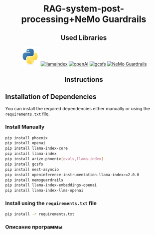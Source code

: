 <h1 align="center">RAG-system-post-processing+NeMo Guardrails</h1>

<h2 align="center">Used Libraries</h2>
<div align="center">

 <a href="https://www.python.org" target="_blank" rel="noreferrer" style="display: inline-block;"> 
   <img src="https://raw.githubusercontent.com/devicons/devicon/master/icons/python/python-original.svg" alt="python" width="60" height="60"/>
 </a>

<a href="https://www.llamaindex.ai/" target="_blank" rel="noreferrer" style="display: inline-block;">
   <img src="https://avatars.githubusercontent.com/u/130722866?s=200&v=4" title="llamaindex" alt="llamaindex" width="60" height="60"/> 
 </a>

<a href="https://openai.com/" target="_blank" rel="noreferrer" style="display: inline-block;">
   <img src="https://upload.wikimedia.org/wikipedia/commons/thumb/9/97/OpenAI_logo_2025.svg/260px-OpenAI_logo_2025.svg.png" title="openAI" alt="openAI" width="180" height="60"/> 
</a>

<a href="https://gcsfs.readthedocs.io/en/latest/" target="_blank" rel="noreferrer" style="display: inline-block;">
   <img src="https://avatars.githubusercontent.com/u/92825505?s=48&v=4" title="gcsfs" alt="gcsfs" width="60" height="60"/> 
 </a>

<a href="https://docs.nvidia.com/nemo/guardrails/ " target="_blank" rel="noreferrer" style="display: inline-block;">
   <img src="https://docs.nvidia.com/nemo/guardrails/_static/nvidia-logo-horiz-rgb-wht-for-screen.svg" title="NeMo Guardrails" alt="NeMo Guardrails" width="60" height="60"/> 
 </a>



</div>

<h2 align="center">Instructions</h2>


## Installation of Dependencies

You can install the required dependencies either manually or using the `requirements.txt` file.

###  Install Manually
```bash
pip install phoenix
pip install openai
pip install llama-index-core
pip install llama-index
pip install arize-phoenix[evals,llama-index]
pip install gcsfs
pip install nest-asyncio
pip install openinference-instrumentation-llama-index>=2.0.0
pip install nemoguardrails
pip install llama-index-embeddings-openai
pip install llama-index-llms-openai


````

### Install using the `requirements.txt` file
```bash
pip install -r requirements.txt

````
### Описание программы




